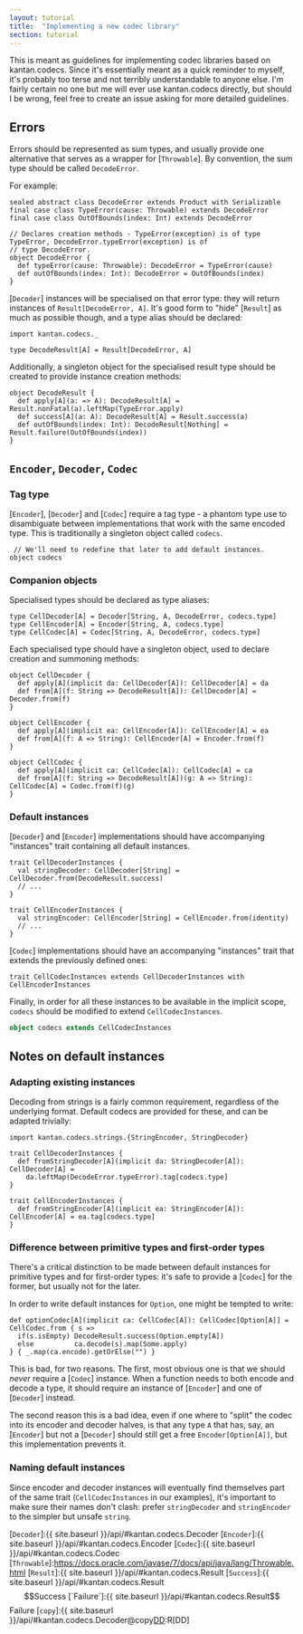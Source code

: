 ```yaml
---
layout: tutorial
title:  "Implementing a new codec library"
section: tutorial
---
```


This is meant as guidelines for implementing codec libraries based on kantan.codecs. Since it's essentially meant as
a quick reminder to myself, it's probably too terse and not terribly understandable to anyone else. I'm fairly certain
no one but me will ever use kantan.codecs directly, but should I be wrong, feel free to create an issue asking for
more detailed guidelines.

## Errors
Errors should be represented as sum types, and usually provide one alternative that serves as a wrapper for
[`Throwable`]. By convention, the sum type should be called `DecodeError`.

For example:

```tut:silent
sealed abstract class DecodeError extends Product with Serializable
final case class TypeError(cause: Throwable) extends DecodeError
final case class OutOfBounds(index: Int) extends DecodeError

// Declares creation methods - TypeError(exception) is of type TypeError, DecodeError.typeError(exception) is of
// type DecodeError.
object DecodeError {
  def typeError(cause: Throwable): DecodeError = TypeError(cause)
  def outOfBounds(index: Int): DecodeError = OutOfBounds(index)
}
```

[`Decoder`] instances will be specialised on that error type: they will return instances of `Result[DecodeError, A]`.
It's good form to "hide" [`Result`] as much as possible though, and a type alias should be declared:

```tut:silent
import kantan.codecs._

type DecodeResult[A] = Result[DecodeError, A]
```

Additionally, a singleton object for the specialised result type should be created to provide instance creation
methods:

```tut:silent
object DecodeResult {
  def apply[A](a: => A): DecodeResult[A] = Result.nonFatal(a).leftMap(TypeError.apply)
  def success[A](a: A): DecodeResult[A] = Result.success(a)
  def outOfBounds(index: Int): DecodeResult[Nothing] = Result.failure(OutOfBounds(index))
}
```

## `Encoder`, `Decoder`, `Codec`

### Tag type
[`Encoder`], [`Decoder`] and [`Codec`] require a tag type - a phantom type use to disambiguate between implementations
that work with the same encoded type. This is traditionally a singleton object called `codecs`.

```tut:silent
 // We'll need to redefine that later to add default instances.
object codecs
```

### Companion objects

Specialised types should be declared as type aliases:

```tut:silent
type CellDecoder[A] = Decoder[String, A, DecodeError, codecs.type]
type CellEncoder[A] = Encoder[String, A, codecs.type]
type CellCodec[A] = Codec[String, A, DecodeError, codecs.type]
```

Each specialised type should have a singleton object, used to declare creation and summoning methods:

```tut:silent
object CellDecoder {
  def apply[A](implicit da: CellDecoder[A]): CellDecoder[A] = da
  def from[A](f: String => DecodeResult[A]): CellDecoder[A] = Decoder.from(f)
}

object CellEncoder {
  def apply[A](implicit ea: CellEncoder[A]): CellEncoder[A] = ea
  def from[A](f: A => String): CellEncoder[A] = Encoder.from(f)
}

object CellCodec {
  def apply[A](implicit ca: CellCodec[A]): CellCodec[A] = ca
  def from[A](f: String => DecodeResult[A])(g: A => String): CellCodec[A] = Codec.from(f)(g)
}
```

### Default instances
[`Decoder`] and [`Encoder`] implementations should have accompanying "instances" trait containing all default instances.

```tut:silent
trait CellDecoderInstances {
  val stringDecoder: CellDecoder[String] = CellDecoder.from(DecodeResult.success)
  // ...
}

trait CellEncoderInstances {
  val stringEncoder: CellEncoder[String] = CellEncoder.from(identity)
  // ...
}
```

[`Codec`] implementations should have an accompanying "instances" trait that extends the previously defined ones:

```tut:silent
trait CellCodecInstances extends CellDecoderInstances with CellEncoderInstances
```

Finally, in order for all these instances to be available in the implicit scope, `codecs` should be modified to extend
`CellCodecInstances`.

```scala
object codecs extends CellCodecInstances
```

## Notes on default instances

### Adapting existing instances
Decoding from strings is a fairly common requirement, regardless of the underlying format. Default codecs are provided
for these, and can be adapted trivially:

```tut:silent
import kantan.codecs.strings.{StringEncoder, StringDecoder}

trait CellDecoderInstances {
  def fromStringDecoder[A](implicit da: StringDecoder[A]): CellDecoder[A] =
    da.leftMap(DecodeError.typeError).tag[codecs.type]
}

trait CellEncoderInstances {
  def fromStringEncoder[A](implicit ea: StringEncoder[A]): CellEncoder[A] = ea.tag[codecs.type]
}
```

### Difference between primitive types and first-order types
There's a critical distinction to be made between default instances for primitive types and for first-order types:
it's safe to provide a [`Codec`] for the former, but usually not for the later.

In order to write default instances for `Option`, one might be tempted to write:

```tut:silent
def optionCodec[A](implicit ca: CellCodec[A]): CellCodec[Option[A]] = CellCodec.from { s =>
  if(s.isEmpty) DecodeResult.success(Option.empty[A])
  else          ca.decode(s).map(Some.apply)
} { _.map(ca.encode).getOrElse("") }
```

This is bad, for two reasons. The first, most obvious one is that we should *never* require a [`Codec`] instance.
When a function needs to both encode and decode a type, it should require an instance of [`Encoder`] and one of
[`Decoder`] instead.

The second reason this is a bad idea, even if one where to "split" the codec into its encoder and decoder halves, is
that any type `A` that has, say, an [`Encoder`] but not a [`Decoder`] should still get a free `Encoder[Option[A]]`, but
this implementation prevents it.

### Naming default instances
Since encoder and decoder instances will eventually find themselves part of the same trait (`CellCodecInstances` in our
examples), it's important to make sure their names don't clash: prefer `stringDecoder` and `stringEncoder` to the
simpler but unsafe `string`.


[`Decoder`]:{{ site.baseurl }}/api/#kantan.codecs.Decoder
[`Encoder`]:{{ site.baseurl }}/api/#kantan.codecs.Encoder
[`Codec`]:{{ site.baseurl }}/api/#kantan.codecs.Codec
[`Throwable`]:https://docs.oracle.com/javase/7/docs/api/java/lang/Throwable.html
[`Result`]:{{ site.baseurl }}/api/#kantan.codecs.Result
[`Success`]:{{ site.baseurl }}/api/#kantan.codecs.Result$$Success
[`Failure`]:{{ site.baseurl }}/api/#kantan.codecs.Result$$Failure
[`copy`]:{{ site.baseurl }}/api/#kantan.codecs.Decoder@copy[DD](f:E=>kantan.codecs.Result[F,DD]):R[DD]
